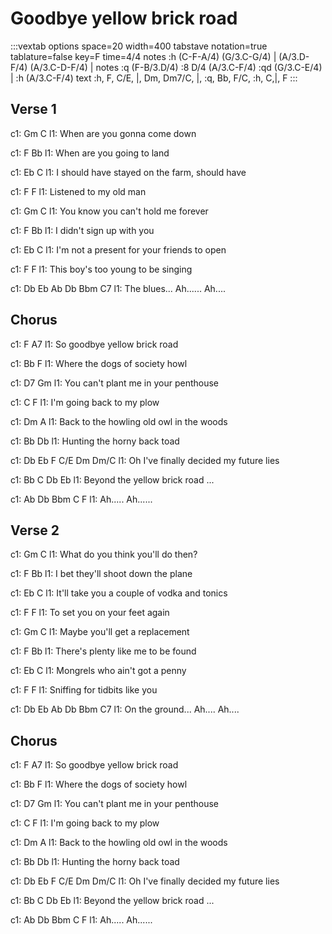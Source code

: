 ---
---

# Goodbye yellow brick road

:::vextab
  options space=20 width=400
  tabstave notation=true tablature=false key=F time=4/4
  notes :h (C-F-A/4) (G/3.C-G/4) | (A/3.D-F/4) (A/3.C-D-F/4) |
  notes :q (F-B/3.D/4) :8 D/4 (A/3.C-F/4) :qd (G/3.C-E/4) | :h (A/3.C-F/4)
  text :h, F, C/E, |, Dm, Dm7/C, |, :q, Bb, F/C, :h, C,|, F 
:::

 
## Verse 1
c1: Gm                      C
l1: When are you gonna come down

c1: F                     Bb
l1: When are you going to land

c1:  Eb                       C
l1: I should have stayed on the farm, should have

c1: F                  F
l1: Listened to my old man

c1:     Gm                        C
l1: You know you can't hold me forever

c1:   F                   Bb
l1: I didn't sign up with you

c1:     Eb                     C
l1: I'm not a present for your friends to open

c1:      F                     F
l1: This boy's too young to be singing

c1:     Db  Eb   Ab  Db   Bbm  C7
l1: The blues... Ah...... Ah....

## Chorus
c1:    F                    A7
l1: So goodbye yellow brick road

c1:           Bb              F
l1: Where the dogs of society howl

c1:     D7                     Gm
l1: You can't plant me in your penthouse

c1:     C                F
l1: I'm going back to my plow

c1: Dm                      A
l1: Back to the howling old owl in the woods

c1: Bb                     Db
l1: Hunting the horny back toad

c1: Db Eb   F         C/E      Dm       Dm/C
l1: Oh I've finally decided my future lies

c1:    Bb      C            Db  Eb
l1: Beyond the yellow brick road ...

c1: Ab  Db  Bbm  C  F
l1: Ah..... Ah......

## Verse 2
c1: Gm                       C
l1: What do you think you'll do then?

c1:   F                            Bb
l1: I bet they'll shoot down the plane

c1:       Eb                   C
l1: It'll take you a couple of vodka and tonics

c1:    F                      F
l1: To set you on your feet again

c1: Gm                   C
l1: Maybe you'll get a replacement

c1:         F                    Bb
l1: There's plenty like me to be found

c1: Eb           C
l1: Mongrels who ain't got a penny

c1: F                         F
l1: Sniffing for tidbits like you

c1:        Db  Eb    Ab  Db  Bbm  C7
l1: On the ground... Ah....  Ah....

## Chorus
c1:    F                    A7
l1: So goodbye yellow brick road

c1:           Bb              F
l1: Where the dogs of society howl

c1:     D7                     Gm
l1: You can't plant me in your penthouse

c1:     C                F
l1: I'm going back to my plow

c1: Dm                      A
l1: Back to the howling old owl in the woods

c1: Bb                     Db
l1: Hunting the horny back toad

c1: Db Eb   F         C/E      Dm       Dm/C
l1: Oh I've finally decided my future lies

c1:    Bb      C            Db  Eb
l1: Beyond the yellow brick road ...

c1: Ab  Db  Bbm  C  F
l1: Ah..... Ah......